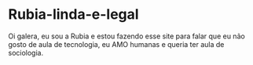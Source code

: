 # Rubia-linda-e-legal
Oi galera, eu sou a Rubia e estou fazendo esse site para falar que eu não gosto de aula de tecnologia, eu AMO humanas e queria ter aula de sociologia.
